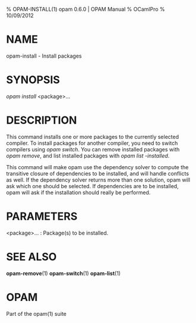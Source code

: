 % OPAM-INSTALL(1) opam 0.6.0 | OPAM Manual
% OCamlPro
% 10/09/2012

# NAME

opam-install - Install packages

# SYNOPSIS

*opam install* \<package\>...

# DESCRIPTION

This command installs one or more packages to the currently selected
compiler. To install packages for another compiler, you need to switch
compilers using *opam switch*. You can remove installed packages with
*opam remove*, and list installed packages with *opam list
-installed*.

This command will make opam use the dependency solver to compute the
transitive closure of dependencies to be installed, and will handle
conflicts as well. If the dependency solver returns more than one
solution, opam will ask which one should be selected. If dependencies
are to be installed, opam will ask if the installation should really
be performed.

# PARAMETERS

\<package\>...
:   Package(s) to be installed.

# SEE ALSO

**opam-remove**(1) **opam-switch**(1) **opam-list**(1)

# OPAM

Part of the opam(1) suite
